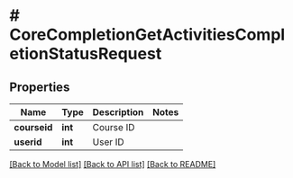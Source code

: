 # # CoreCompletionGetActivitiesCompletionStatusRequest

## Properties

Name | Type | Description | Notes
------------ | ------------- | ------------- | -------------
**courseid** | **int** | Course ID |
**userid** | **int** | User ID |

[[Back to Model list]](../../README.md#models) [[Back to API list]](../../README.md#endpoints) [[Back to README]](../../README.md)
